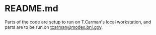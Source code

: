 README.md 
=========

Parts of the code are setup to run on T.Carman's local workstation, and
parts are to be run on tcarman@modex.bnl.gov.


